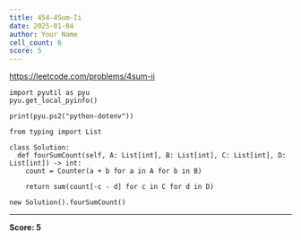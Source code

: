 ```yaml
---
title: 454-4Sum-Ii
date: 2025-01-04
author: Your Name
cell_count: 6
score: 5
---
```


https://leetcode.com/problems/4sum-ii


```
import pyutil as pyu
pyu.get_local_pyinfo()
```


```
print(pyu.ps2("python-dotenv"))
```


```
from typing import List
```


```
class Solution:
  def fourSumCount(self, A: List[int], B: List[int], C: List[int], D: List[int]) -> int:
    count = Counter(a + b for a in A for b in B)

    return sum(count[-c - d] for c in C for d in D)
```


```
new Solution().fourSumCount()
```


---
**Score: 5**
